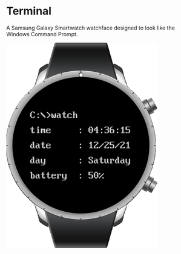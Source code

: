 # Terminal

A Samsung Galaxy Smartwatch watchface designed to look like the Windows Command Prompt.

![Smartwatch image](.\Terminal.png)